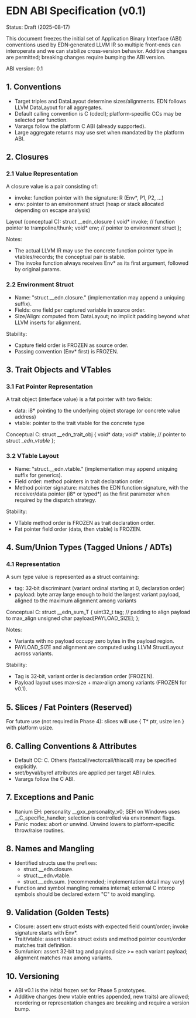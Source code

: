 # EDN ABI Specification (v0.1)

Status: Draft (2025-08-17)

This document freezes the initial set of Application Binary Interface (ABI) conventions used by EDN‑generated LLVM IR so multiple front‑ends can interoperate and we can stabilize cross‑version behavior. Additive changes are permitted; breaking changes require bumping the ABI version.

ABI version: 0.1

## 1. Conventions
- Target triples and DataLayout determine sizes/alignments. EDN follows LLVM DataLayout for all aggregates.
- Default calling convention is C (cdecl); platform‑specific CCs may be selected per function.
- Varargs follow the platform C ABI (already supported).
- Large aggregate returns may use sret when mandated by the platform ABI.

## 2. Closures

### 2.1 Value Representation
A closure value is a pair consisting of:
- invoke: function pointer with the signature: R (Env*, P1, P2, ...)
- env: pointer to an environment struct (heap or stack allocated depending on escape analysis)

Layout (conceptual C):
struct __edn_closure {
    void* invoke;   // function pointer to trampoline/thunk;
    void* env;      // pointer to environment struct
};

Notes:
- The actual LLVM IR may use the concrete function pointer type in vtables/records; the conceptual pair is stable.
- The invoke function always receives Env* as its first argument, followed by original params.

### 2.2 Environment Struct
- Name: "struct.__edn.closure.<fn>" (implementation may append a uniquing suffix).
- Fields: one field per captured variable in source order.
- Size/Align: computed from DataLayout; no implicit padding beyond what LLVM inserts for alignment.

Stability:
- Capture field order is FROZEN as source order.
- Passing convention (Env* first) is FROZEN.

## 3. Trait Objects and VTables

### 3.1 Fat Pointer Representation
A trait object (interface value) is a fat pointer with two fields:
- data: i8* pointing to the underlying object storage (or concrete value address)
- vtable: pointer to the trait vtable for the concrete type

Conceptual C:
struct __edn_trait_obj {
    void* data;
    void* vtable; // pointer to struct __edn_vtable_<Trait>
};

### 3.2 VTable Layout
- Name: "struct.__edn.vtable.<Trait>" (implementation may append uniquing suffix for generics).
- Field order: method pointers in trait declaration order.
- Method pointer signature: matches the EDN function signature, with the receiver/data pointer (i8* or typed*) as the first parameter when required by the dispatch strategy.

Stability:
- VTable method order is FROZEN as trait declaration order.
- Fat pointer field order (data, then vtable) is FROZEN.

## 4. Sum/Union Types (Tagged Unions / ADTs)

### 4.1 Representation
A sum type value is represented as a struct containing:
- tag: 32‑bit discriminant (variant ordinal starting at 0, declaration order)
- payload: byte array large enough to hold the largest variant payload, aligned to the maximum alignment among variants

Conceptual C:
struct __edn_sum_T {
    uint32_t tag;
    // padding to align payload to max_align
    unsigned char payload[PAYLOAD_SIZE];
};

Notes:
- Variants with no payload occupy zero bytes in the payload region.
- PAYLOAD_SIZE and alignment are computed using LLVM StructLayout across variants.

Stability:
- Tag is 32‑bit, variant order is declaration order (FROZEN).
- Payload layout uses max‑size + max‑align among variants (FROZEN for v0.1).

## 5. Slices / Fat Pointers (Reserved)
For future use (not required in Phase 4): slices will use { T* ptr, usize len } with platform usize.

## 6. Calling Conventions & Attributes
- Default CC: C. Others (fastcall/vectorcall/thiscall) may be specified explicitly.
- sret/byval/byref attributes are applied per target ABI rules.
- Varargs follow the C ABI.

## 7. Exceptions and Panic
- Itanium EH: personality __gxx_personality_v0; SEH on Windows uses __C_specific_handler; selection is controlled via environment flags.
- Panic modes: abort or unwind. Unwind lowers to platform‑specific throw/raise routines.

## 8. Names and Mangling
- Identified structs use the prefixes:
  - struct.__edn.closure.<fn>
  - struct.__edn.vtable.<Trait>
  - struct.__edn.sum.<Type> (recommended; implementation detail may vary)
- Function and symbol mangling remains internal; external C interop symbols should be declared extern "C" to avoid mangling.

## 9. Validation (Golden Tests)
- Closure: assert env struct exists with expected field count/order; invoke signature starts with Env*.
- Trait/vtable: assert vtable struct exists and method pointer count/order matches trait definition.
- Sum/union: assert 32‑bit tag and payload size >= each variant payload; alignment matches max among variants.

## 10. Versioning
- ABI v0.1 is the initial frozen set for Phase 5 prototypes.
- Additive changes (new vtable entries appended, new traits) are allowed; reordering or representation changes are breaking and require a version bump.
